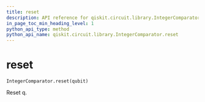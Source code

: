 ```yaml
---
title: reset
description: API reference for qiskit.circuit.library.IntegerComparator.reset
in_page_toc_min_heading_level: 1
python_api_type: method
python_api_name: qiskit.circuit.library.IntegerComparator.reset
---
```


# reset

<span id="qiskit.circuit.library.IntegerComparator.reset" />

`IntegerComparator.reset(qubit)`

Reset q.

